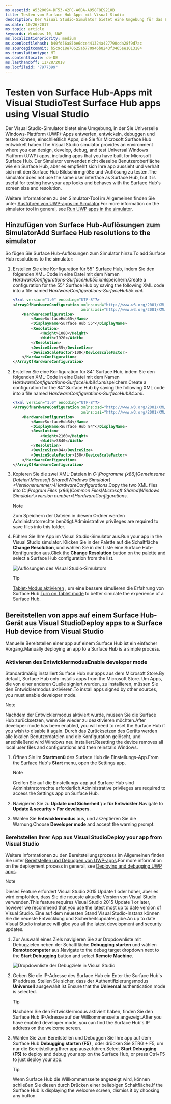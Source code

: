 ```yaml
---
ms.assetid: A5320094-DF53-42FC-A6BA-A958F8E9210B
title: Testen von Surface Hub-Apps mit Visual Studio
description: Der Visual Studio-Simulator bietet eine Umgebung für das Entwerfen, Entwickeln, Debuggen und Testen von UWP-Apps, einschließlich Apps für Surface Hub.
ms.date: 10/26/2017
ms.topic: article
keywords: Windows 10, UWP
ms.localizationpriority: medium
ms.openlocfilehash: b40fd56a85be6dce441324a427790cda28f9d7ac
ms.sourcegitcommit: b5c9c18e70625ab770946b8243f3465ee1013184
ms.translationtype: MT
ms.contentlocale: de-DE
ms.lasthandoff: 11/28/2018
ms.locfileid: "7977399"
---
```

# <a name="test-surface-hub-apps-using-visual-studio"></a><span data-ttu-id="6bf2f-104">Testen von Surface Hub-Apps mit Visual Studio</span><span class="sxs-lookup"><span data-stu-id="6bf2f-104">Test Surface Hub apps using Visual Studio</span></span>
<span data-ttu-id="6bf2f-105">Der Visual Studio-Simulator bietet eine Umgebung, in der Sie Universelle Windows-Plattform (UWP)-Apps entwerfen, entwickeln, debuggen und testen können, einschließlich Apps, die Sie für Microsoft Surface Hub entwickelt haben.</span><span class="sxs-lookup"><span data-stu-id="6bf2f-105">The Visual Studio simulator provides an environment where you can design, develop, debug, and test Universal Windows Platform (UWP) apps, including apps that you have built for Microsoft Surface Hub.</span></span> <span data-ttu-id="6bf2f-106">Der Simulator verwendet nicht dieselbe Benutzeroberfläche wie ein Surface Hub, aber es empfiehlt sich Ihre app aussieht und verhält sich mit den Surface Hub Bildschirmgröße und-Auflösung zu testen.</span><span class="sxs-lookup"><span data-stu-id="6bf2f-106">The simulator does not use the same user interface as Surface Hub, but it is useful for testing how your app looks and behaves with the Surface Hub's screen size and resolution.</span></span>

<span data-ttu-id="6bf2f-107">Weitere Informationen zu den Simulator-Tool im Allgemeinen finden Sie unter [Ausführen von UWP-apps im Simulator](https://docs.microsoft.com/visualstudio/debugger/run-windows-store-apps-in-the-simulator).</span><span class="sxs-lookup"><span data-stu-id="6bf2f-107">For more information on the simulator tool in general, see [Run UWP apps in the simulator](https://docs.microsoft.com/visualstudio/debugger/run-windows-store-apps-in-the-simulator).</span></span>

## <a name="add-surface-hub-resolutions-to-the-simulator"></a><span data-ttu-id="6bf2f-108">Hinzufügen von Surface Hub-Auflösungen zum Simulator</span><span class="sxs-lookup"><span data-stu-id="6bf2f-108">Add Surface Hub resolutions to the simulator</span></span>
<span data-ttu-id="6bf2f-109">So fügen Sie Surface Hub-Auflösungen zum Simulator hinzu:</span><span class="sxs-lookup"><span data-stu-id="6bf2f-109">To add Surface Hub resolutions to the simulator:</span></span>

1. <span data-ttu-id="6bf2f-110">Erstellen Sie eine Konfiguration für 55" Surface Hub, indem Sie den folgenden XML-Code in eine Datei mit dem Namen *HardwareConfigurations-SurfaceHub55.xml*speichern.</span><span class="sxs-lookup"><span data-stu-id="6bf2f-110">Create a configuration for the 55" Surface Hub by saving the following XML code into a file named *HardwareConfigurations-SurfaceHub55.xml*.</span></span>  

    ```xml
    <?xml version="1.0" encoding="UTF-8"?>
    <ArrayOfHardwareConfiguration xmlns:xsd="http://www.w3.org/2001/XMLSchema"
                                  xmlns:xsi="http://www.w3.org/2001/XMLSchema-instance">
        <HardwareConfiguration>
            <Name>SurfaceHub55</Name>
            <DisplayName>Surface Hub 55"</DisplayName>
            <Resolution>
                <Height>1080</Height>
                <Width>1920</Width>
            </Resolution>
            <DeviceSize>55</DeviceSize>
            <DeviceScaleFactor>100</DeviceScaleFactor>
        </HardwareConfiguration>
    </ArrayOfHardwareConfiguration>
    ```

2. <span data-ttu-id="6bf2f-111">Erstellen Sie eine Konfiguration für 84" Surface Hub, indem Sie den folgenden XML-Code in eine Datei mit dem Namen *HardwareConfigurations-SurfaceHub84.xml*speichern.</span><span class="sxs-lookup"><span data-stu-id="6bf2f-111">Create a configuration for the 84" Surface Hub by saving the following XML code into a file named  *HardwareConfigurations-SurfaceHub84.xml*.</span></span>

    ```xml
    <?xml version="1.0" encoding="UTF-8"?>
    <ArrayOfHardwareConfiguration xmlns:xsd="http://www.w3.org/2001/XMLSchema"
                                  xmlns:xsi="http://www.w3.org/2001/XMLSchema-instance">
        <HardwareConfiguration>
            <Name>SurfaceHub84</Name>
            <DisplayName>Surface Hub 84"</DisplayName>
            <Resolution>
                <Height>2160</Height>
                <Width>3840</Width>
            </Resolution>
            <DeviceSize>84</DeviceSize>
            <DeviceScaleFactor>150</DeviceScaleFactor>
        </HardwareConfiguration>
    </ArrayOfHardwareConfiguration>
    ```

3. <span data-ttu-id="6bf2f-112">Kopieren Sie die zwei XML-Dateien in *C:\Programme (x86)\Gemeinsame Dateien\Microsoft Shared\Windows Simulator\\&lt;Versionsnummer&gt;\HardwareConfigurations*.</span><span class="sxs-lookup"><span data-stu-id="6bf2f-112">Copy the two XML files into *C:\Program Files (x86)\Common Files\Microsoft Shared\Windows Simulator\\&lt;version number&gt;\HardwareConfigurations*.</span></span>

   > [!NOTE]
   > <span data-ttu-id="6bf2f-113">Zum Speichern der Dateien in diesem Ordner werden Administratorrechte benötigt.</span><span class="sxs-lookup"><span data-stu-id="6bf2f-113">Administrative privileges are required to save files into this folder.</span></span>

4. <span data-ttu-id="6bf2f-114">Führen Sie Ihre App im Visual Studio-Simulator aus.</span><span class="sxs-lookup"><span data-stu-id="6bf2f-114">Run your app in the Visual Studio simulator.</span></span> <span data-ttu-id="6bf2f-115">Klicken Sie in der Palette auf die Schaltfläche **Change Resolution**, und wählen Sie in der Liste eine Surface Hub-Konfiguration aus.</span><span class="sxs-lookup"><span data-stu-id="6bf2f-115">Click the **Change Resolution** button on the palette and select a Surface Hub configuration from the list.</span></span>

    ![Auflösungen des Visual Studio-Simulators](images/vs-simulator-resolutions.png)

   > [!TIP]
   > <span data-ttu-id="6bf2f-117">[Tablet-Modus aktivieren](http://windows.microsoft.com/windows-10/getstarted-like-a-tablet) , um eine bessere simulieren die Erfahrung von Surface Hub.</span><span class="sxs-lookup"><span data-stu-id="6bf2f-117">[Turn on Tablet mode](http://windows.microsoft.com/windows-10/getstarted-like-a-tablet) to better simulate the experience of a Surface Hub.</span></span>

## <a name="deploy-apps-to-a-surface-hub-device-from-visual-studio"></a><span data-ttu-id="6bf2f-118">Bereitstellen von apps auf einem Surface Hub-Gerät aus Visual Studio</span><span class="sxs-lookup"><span data-stu-id="6bf2f-118">Deploy apps to a Surface Hub device from Visual Studio</span></span>
<span data-ttu-id="6bf2f-119">Manuelle Bereitstellen einer app auf einem Surface Hub ist ein einfacher Vorgang.</span><span class="sxs-lookup"><span data-stu-id="6bf2f-119">Manually deploying an app to a Surface Hub is a simple process.</span></span>

### <a name="enable-developer-mode"></a><span data-ttu-id="6bf2f-120">Aktivieren des Entwicklermodus</span><span class="sxs-lookup"><span data-stu-id="6bf2f-120">Enable developer mode</span></span>
<span data-ttu-id="6bf2f-121">Standardmäßig installiert Surface Hub nur apps aus dem Microsoft Store.</span><span class="sxs-lookup"><span data-stu-id="6bf2f-121">By default, Surface Hub only installs apps from the Microsoft Store.</span></span> <span data-ttu-id="6bf2f-122">Um Apps, die von einer anderen Quelle signiert wurden, zu installieren, müssen Sie den Entwicklermodus aktivieren.</span><span class="sxs-lookup"><span data-stu-id="6bf2f-122">To install apps signed by other sources, you must enable developer mode.</span></span>

> [!NOTE]
> <span data-ttu-id="6bf2f-123">Nachdem der Entwicklermodus aktiviert wurde, müssen Sie die Surface Hub zurücksetzen, wenn Sie wieder zu deaktivieren möchten.</span><span class="sxs-lookup"><span data-stu-id="6bf2f-123">After developer mode has been enabled, you will need to reset the Surface Hub if you wish to disable it again.</span></span> <span data-ttu-id="6bf2f-124">Durch das Zurücksetzen des Geräts werden alle lokalen Benutzerdateien und die Konfiguration gelöscht, und anschließend wird Windows neu installiert.</span><span class="sxs-lookup"><span data-stu-id="6bf2f-124">Resetting the device removes all local user files and configurations and then reinstalls Windows.</span></span>

1. <span data-ttu-id="6bf2f-125">Öffnen Sie im **Startmenü** des Surface Hub die Einstellungs-App.</span><span class="sxs-lookup"><span data-stu-id="6bf2f-125">From the Surface Hub's **Start** menu, open the Settings app.</span></span>

   > [!NOTE]
   > <span data-ttu-id="6bf2f-126">Greifen Sie auf die Einstellungs-app auf Surface Hub sind Administratorrechte erforderlich.</span><span class="sxs-lookup"><span data-stu-id="6bf2f-126">Administrative privileges are required to access the Settings app on Surface Hub.</span></span>

2. <span data-ttu-id="6bf2f-127">Navigieren Sie zu **Update und Sicherheit \ > für Entwickler**.</span><span class="sxs-lookup"><span data-stu-id="6bf2f-127">Navigate to **Update & security \> For developers**.</span></span>

3. <span data-ttu-id="6bf2f-128">Wählen Sie **Entwicklermodus** aus, und akzeptieren Sie die Warnung.</span><span class="sxs-lookup"><span data-stu-id="6bf2f-128">Choose **Developer mode** and accept the warning prompt.</span></span>

### <a name="deploy-your-app-from-visual-studio"></a><span data-ttu-id="6bf2f-129">Bereitstellen Ihrer App aus Visual Studio</span><span class="sxs-lookup"><span data-stu-id="6bf2f-129">Deploy your app from Visual Studio</span></span>
<span data-ttu-id="6bf2f-130">Weitere Informationen zu den Bereitstellungsprozess im Allgemeinen finden Sie unter [Bereitstellen und Debuggen von UWP-apps](https://msdn.microsoft.com/windows/uwp/debug-test-perf/deploying-and-debugging-uwp-apps).</span><span class="sxs-lookup"><span data-stu-id="6bf2f-130">For more information on the deployment process in general, see [Deploying and debugging UWP apps](https://msdn.microsoft.com/windows/uwp/debug-test-perf/deploying-and-debugging-uwp-apps).</span></span>

   > [!NOTE]
   > <span data-ttu-id="6bf2f-131">Dieses Feature erfordert Visual Studio 2015 Update 1 oder höher, aber es wird empfohlen, dass Sie die neueste aktuelle Version von Visual Studio verwenden.</span><span class="sxs-lookup"><span data-stu-id="6bf2f-131">This feature requires Visual Studio 2015 Update 1 or later, however we recommend that you use the latest most up to date version of Visual Studio.</span></span> <span data-ttu-id="6bf2f-132">Eine auf dem neuesten Stand Visual Studio-Instanz können Sie die neueste Entwicklung und Sicherheitsupdates gibe.</span><span class="sxs-lookup"><span data-stu-id="6bf2f-132">An up to date Visual Studio instance will gibe you all the latest development and security updates.</span></span>

1. <span data-ttu-id="6bf2f-133">Zur Auswahl eines Ziels navigieren Sie zur Dropdownliste mit Debugzielen neben der Schaltfläche **Debugging starten** und wählen **Remotecomputer** aus.</span><span class="sxs-lookup"><span data-stu-id="6bf2f-133">Navigate to the debug target dropdown next to the **Start Debugging** button and select **Remote Machine**.</span></span>

    <!--lcap: in your screenshot, you have local machine selected-->

   ![Dropdownliste der Debugziele in Visual Studio](images/vs-debug-target.png)

2. <span data-ttu-id="6bf2f-135">Geben Sie die IP-Adresse des Surface Hub ein.</span><span class="sxs-lookup"><span data-stu-id="6bf2f-135">Enter the Surface Hub's IP address.</span></span> <span data-ttu-id="6bf2f-136">Stellen Sie sicher, dass der Authentifizierungsmodus **Universell** ausgewählt ist.</span><span class="sxs-lookup"><span data-stu-id="6bf2f-136">Ensure that the **Universal** authentication mode is selected.</span></span>

   > [!TIP] 
   > <span data-ttu-id="6bf2f-137">Nachdem Sie den Entwicklermodus aktiviert haben, finden Sie den Surface Hub IP-Adresse auf der Willkommensseite angezeigt.</span><span class="sxs-lookup"><span data-stu-id="6bf2f-137">After you have enabled developer mode, you can find the Surface Hub's IP address on the welcome screen.</span></span>

3. <span data-ttu-id="6bf2f-138">Wählen Sie zum Bereitstellen und Debuggen Sie Ihre app auf dem Surface Hub **Debugging starten (F5)** , oder drücken Sie STRG + F5, um nur die Bereitstellung Ihrer app auszuführen.</span><span class="sxs-lookup"><span data-stu-id="6bf2f-138">Select **Start Debugging (F5)** to deploy and debug your app on the Surface Hub, or press Ctrl+F5 to just deploy your app.</span></span>

   > [!TIP]
   > <span data-ttu-id="6bf2f-139">Wenn Surface Hub die Willkommensseite angezeigt wird, können schließen Sie diesen durch Drücken einer beliebigen Schaltfläche.</span><span class="sxs-lookup"><span data-stu-id="6bf2f-139">If the Surface Hub is displaying the welcome screen, dismiss it by choosing any button.</span></span>
